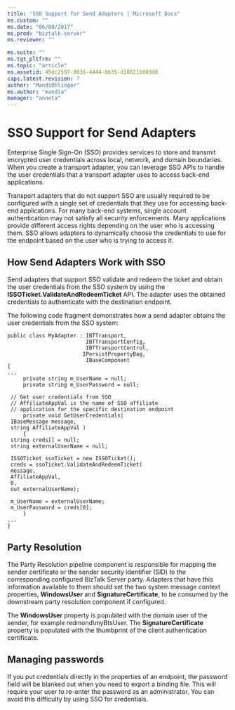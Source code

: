 ```yaml
---
title: "SSO Support for Send Adapters | Microsoft Docs"
ms.custom: ""
ms.date: "06/08/2017"
ms.prod: "biztalk-server"
ms.reviewer: ""

ms.suite: ""
ms.tgt_pltfrm: ""
ms.topic: "article"
ms.assetid: 45dc2597-0036-4444-8b35-d18621b003d8
caps.latest.revision: 7
author: "MandiOhlinger"
ms.author: "mandia"
manager: "anneta"
---
```

# SSO Support for Send Adapters
Enterprise Single Sign-On (SSO) provides services to store and transmit encrypted user credentials across local, network, and domain boundaries. When you create a transport adapter, you can leverage SSO APIs to handle the user credentials that a transport adapter uses to access back-end applications.  
  
 Transport adapters that do not support SSO are usually required to be configured with a single set of credentials that they use for accessing back-end applications. For many back-end systems, single account authentication may not satisfy all security enforcements. Many applications provide different access rights depending on the user who is accessing them. SSO allows adapters to dynamically choose the credentials to use for the endpoint based on the user who is trying to access it.  
  
## How Send Adapters Work with SSO  
 Send adapters that support SSO validate and redeem the ticket and obtain the user credentials from the SSO system by using the **ISSOTicket.ValidateAndRedeemTicket** API. The adapter uses the obtained credentials to authenticate with the destination endpoint.  
  
 The following code fragment demonstrates how a send adapter obtains the user credentials from the SSO system:  
  
```  
public class MyAdapter : IBTTransport,   
                         IBTTransportConfig,   
                         IBTTransportControl,  
                        IPersistPropertyBag,   
                         IBaseComponent  
{  
...  
     private string m_UserName = null;  
     private string m_UserPassword = null;  
  
 // Get user credentials from SSO  
 // AffiliateAppVal is the name of SSO affiliate   
 // application for the specific destination endpoint  
     private void GetUserCredentials(  
 IBaseMessage message,   
 string AffiliateAppVal )  
     {  
 string creds[] = null;  
 string externalUserName = null;  
  
 ISSOTicket ssoTicket = new ISSOTicket();  
 creds = ssoTicket.ValidateAndRedeemTicket(  
 message,   
 AffiliateAppVal,   
 0,   
 out externalUserName);  
  
 m_UserName = externalUserName;  
 m_UserPassword = creds[0];  
     }  
...  
}  
```  
  
## Party Resolution  
 The Party Resolution pipeline component is responsible for mapping the sender certificate or the sender security identifier (SID) to the corresponding configured BizTalk Server party. Adapters that have this information available to them should set the two system message context properties, **WindowsUser** and **SignatureCertificate**, to be consumed by the downstream party resolution component if configured.  
  
 The **WindowsUser** property is populated with the domain user of the sender, for example redmond\myBtsUser. The **SignatureCertificate** property is populated with the thumbprint of the client authentication certificate.  
  
## Managing passwords  
 If you put credentials directly in the properties of an endpoint, the password field will be blanked out when you need to export a binding file. This will require your user to re-enter the password as an administrator. You can avoid this difficulty by using SSO for credentials.